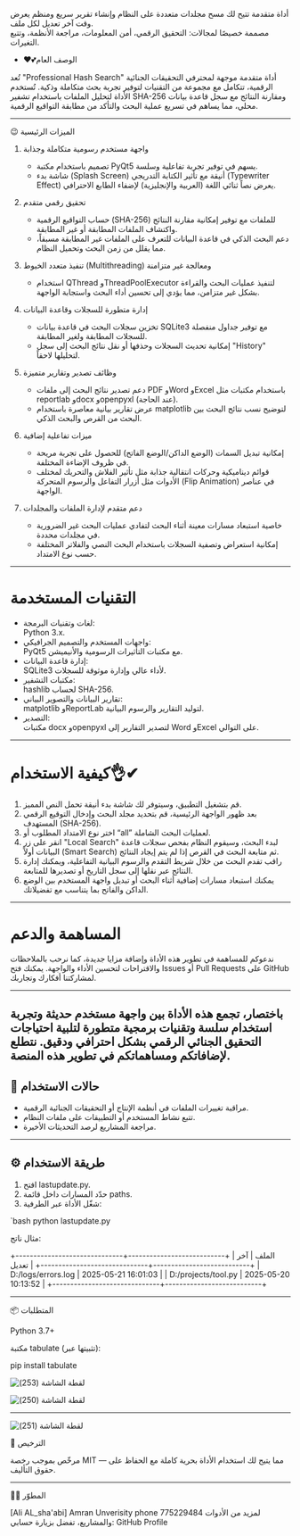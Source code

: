 أداة  متقدمة تتيح لك مسح مجلدات متعددة على النظام وإنشاء تقرير سريع ومنظم يعرض وقت آخر تعديل لكل ملف.  
مصممة خصيصًا لمجالات: التحقيق الرقمي، أمن المعلومات، مراجعة الأنظمة، وتتبع التغيرات.

-
  ❤💕الوصف العام

تُعد "Professional Hash Search" أداة متقدمة موجهة لمحترفي التحقيقات الجنائية الرقمية، تتكامل مع مجموعة من التقنيات لتوفير تجربة بحث متكاملة وذكية. تُستخدم الأداة لتحليل الملفات باستخدام تشفير SHA-256 ومقارنة النتائج مع سجل قاعدة بيانات محلي، مما يساهم في تسريع عملية البحث والتأكد من مطابقة التواقيع الرقمية.

--------------------------------------------------

 😉  الميزات الرئيسية 

1. واجهة مستخدم رسومية متكاملة وجذابة  
   - تصميم باستخدام مكتبة PyQt5 يسهم في توفير تجربة تفاعلية وسلسة.  
   - شاشة بدء (Splash Screen) أنيقة مع تأثير الكتابة التدريجي (Typewriter Effect) يعرض نصاً ثنائي اللغة (العربية والإنجليزية) لإضفاء الطابع الاحترافي.

2. تحقيق رقمي متقدم  
   - حساب التواقيع الرقمية (SHA-256) للملفات مع توفير إمكانية مقارنة النتائج واكتشاف الملفات المطابقة أو غير المطابقة.  
   - دعم البحث الذكي في قاعدة البيانات للتعرف على الملفات غير المطابقة مسبقاً، مما يقلل من زمن البحث وتحميل النظام.

3. تنفيذ متعدد الخيوط (Multithreading) ومعالجة غير متزامنة  
   - استخدام QThread وThreadPoolExecutor لتنفيذ عمليات البحث والقراءة بشكل غير متزامن، مما يؤدي إلى تحسين أداء البحث واستجابة الواجهة.

4. إدارة متطورة للسجلات وقاعدة البيانات  
   - تخزين سجلات البحث في قاعدة بيانات SQLite3 مع توفير جداول منفصلة للسجلات المطابقة ولغير المطابقة.  
   - إمكانية تحديث السجلات وحذفها أو نقل نتائج البحث إلى سجل "History" لتحليلها لاحقاً.

5. وظائف تصدير وتقارير متميزة  
   - دعم تصدير نتائج البحث إلى ملفات PDF وWord وExcel باستخدام مكتبات مثل reportlab وdocx وopenpyxl (عند الحاجة).  
   - عرض تقارير بيانية معاصرة باستخدام matplotlib لتوضيح نسب نتائج البحث بين البحث من القرص والبحث الذكي.

6. ميزات تفاعلية إضافية  
   - إمكانية تبديل السمات (الوضع الداكن/الوضع الفاتح) للحصول على تجربة مريحة في ظروف الإضاءة المختلفة.  
   - قوائم ديناميكية وحركات انتقالية جذابة مثل تأثير الفلاش والتحريك لمختلف الأدوات مثل أزرار التفاعل والرسوم المتحركة (Flip Animation) في عناصر الواجهة.

7. دعم متقدم لإدارة الملفات والمجلدات  
   - خاصية استبعاد مسارات معينة أثناء البحث لتفادي عمليات البحث غير الضرورية في مجلدات محددة.
   - إمكانية استعراض وتصفية السجلات باستخدام البحث النصي والفلاتر المختلفة حسب نوع الامتداد.

--------------------------------------------------

# التقنيات المستخدمة

- لغات وتقنيات البرمجة:  
  Python 3.x.
- واجهات المستخدم والتصميم الجرافيكي:  
  PyQt5 مع مكتبات التأثيرات الرسومية والأنيميشن.
- إدارة قاعدة البيانات:  
  SQLite3 لأداء عالي وإدارة موثوقة للسجلات.
- مكتبات التشفير:  
  hashlib لحساب SHA-256.
- تقارير البيانات والتصوير البياني:  
  matplotlib وReportLab لتوليد التقارير والرسوم البيانية.
- التصدير:  
  مكتبات docx وopenpyxl لتصدير التقارير إلى Word وExcel على التوالي.

--------------------------------------------------

# كيفية الاستخدام👌✔

1. قم بتشغيل التطبيق، وسيتوفر لك شاشة بدء أنيقة تحمل النص المميز.
2. بعد ظهور الواجهة الرئيسية، قم بتحديد مجلد البحث وإدخال التوقيع الرقمي المستهدف (SHA-256).
3. اختر نوع الامتداد المطلوب أو “all” لعمليات البحث الشاملة.
4. انقر على زر "Local Search" لبدء البحث، وسيقوم النظام بفحص سجلات قاعدة البيانات أولاً (Smart Search) ثم متابعة البحث في القرص إذا لم يتم إيجاد النتائج.
5. راقب تقدم البحث من خلال شريط التقدم والرسوم البيانية التفاعلية، ويمكنك إدارة النتائج عبر نقلها إلى سجل التاريخ أو تصديرها للمتابعة.
6. يمكنك استبعاد مسارات إضافية أثناء البحث أو تبديل واجهة المستخدم بين الوضع الداكن والفاتح بما يتناسب مع تفضيلاتك.

--------------------------------------------------

# المساهمة والدعم

ندعوكم للمساهمة في تطوير هذه الأداة وإضافة مزايا جديدة، كما نرحب بالملاحظات والاقتراحات لتحسين الأداء والواجهة. يمكنك فتح Issues أو Pull Requests على GitHub لمشاركتنا أفكارك وتجاربك.

--------------------------------------------------
باختصار، تجمع هذه الأداة بين واجهة مستخدم حديثة وتجربة استخدام سلسة وتقنيات برمجية متطورة لتلبية احتياجات التحقيق الجنائي الرقمي بشكل احترافي ودقيق. نتطلع لإضافاتكم ومساهماتكم في تطوير هذه المنصة.
---

## 🧪 حالات الاستخدام

- مراقبة تغييرات الملفات في أنظمة الإنتاج أو التحقيقات الجنائية الرقمية.
- تتبع نشاط المستخدم أو التطبيقات على ملفات النظام.
- مراجعة المشاريع لرصد التحديثات الأخيرة.

---

## ⚙️ طريقة الاستخدام

1. افتح lastupdate.py.
2. حدّد المسارات داخل قائمة paths.
3. شغّل الأداة عبر الطرفية:

`bash
python lastupdate.py

مثال ناتج:

+------------------------------+---------------------------+
| الملف                       | آخر تعديل                 |
+------------------------------+---------------------------+
| D:/logs/errors.log          | 2025-05-21 16:01:03       |
| D:/projects/tool.py         | 2025-05-20 10:13:52       |
+------------------------------+---------------------------+


---

📦 المتطلبات

Python 3.7+

مكتبة tabulate (تثبيتها عبر):


pip install tabulate








![‏‏لقطة الشاشة (253)](https://github.com/user-attachments/assets/db4ea452-2f0f-4d18-bb58-358bc7c4d1ae)





![‏‏لقطة الشاشة (250)](https://github.com/user-attachments/assets/b9ea59e9-6ec3-4e17-b4e7-5a9892cfd9d6)


---
![‏‏لقطة الشاشة (251)](https://github.com/user-attachments/assets/33a59c1c-0f41-4ce5-ae42-7e6eb58dc674)

🔐 الترخيص

مرخّص بموجب رخصة MIT — مما يتيح لك استخدام الأداة بحرية كاملة مع الحفاظ على حقوق التأليف.


---

👨‍💻 المطوّر

[Ali AL_sha'abi]
Amran Unverisity
phone 775229484
لمزيد من الأدوات والمشاريع، تفضل بزيارة حسابي: GitHub Profile
